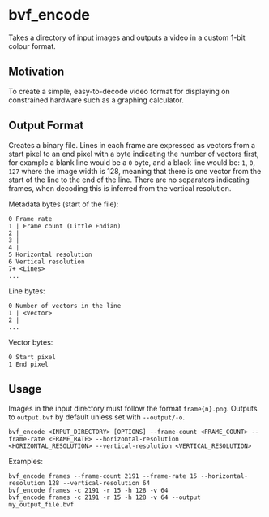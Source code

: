 # bvf_encode

Takes a directory of input images and outputs a video in a custom 1-bit colour format.

## Motivation

To create a simple, easy-to-decode video format for displaying on constrained hardware such as a graphing calculator.

## Output Format

Creates a binary file.
Lines in each frame are expressed as vectors from a start pixel to an end pixel with a byte indicating the number of vectors first,
for example a blank line would be a `0` byte, and a black line would be: `1`, `0`, `127` where the image width is 128, meaning that there is one vector from the start of the line to the end of the line.
There are no separators indicating frames, when decoding this is inferred from the vertical resolution.

Metadata bytes (start of the file):
```
0 Frame rate
1 | Frame count (Little Endian)
2 |
3 |
4 |
5 Horizontal resolution
6 Vertical resolution
7+ <Lines>
...
```
Line bytes:
```
0 Number of vectors in the line
1 | <Vector>
2 |
...
```
Vector bytes:
```
0 Start pixel
1 End pixel
```

## Usage

Images in the input directory must follow the format `frame{n}.png`. Outputs to `output.bvf` by default unless set with `--output/-o`.
```
bvf_encode <INPUT_DIRECTORY> [OPTIONS] --frame-count <FRAME_COUNT> --frame-rate <FRAME_RATE> --horizontal-resolution <HORIZONTAL_RESOLUTION> --vertical-resolution <VERTICAL_RESOLUTION>
```
Examples:
```
bvf_encode frames --frame-count 2191 --frame-rate 15 --horizontal-resolution 128 --vertical-resolution 64
bvf_encode frames -c 2191 -r 15 -h 128 -v 64
bvf_encode frames -c 2191 -r 15 -h 128 -v 64 --output my_output_file.bvf
```
